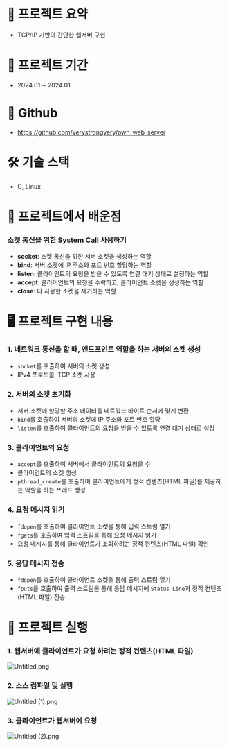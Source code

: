 # 📜 **프로젝트 요약**

- TCP/IP 기반의 간단한 웹서버 구현

# 📅 프로젝트 기간

- 2024.01 ~ 2024.01

# 🫙 Github

- https://github.com/verystrongvery/own_web_server
# 🛠 기술 스택

- C, Linux

# 🏫 프로젝트에서 배운점

### 소켓 통신을 위한 System Call 사용하기

- **socket**: 소켓 통신을 위한 서버 소켓을 생성하는 역할
- **bind**: 서버 소켓에 IP 주소와 포트 번호 할당하는 역할
- **listen**: 클라이언트의 요청을 받을 수 있도록 연결 대기 상태로 설정하는 역할
- **accept**: 클라이언트의 요청을 수락하고, 클라이언트 소켓을 생성하는 역할
- **close**: 다 사용한 소켓을 제거하는 역할

# 🖥 **프로젝트 구현 내용**

### 1. 네트워크 통신을 할 때, 앤드포인트 역할을 하는 서버의 소켓 생성

- `socket`를 호출하여 서버의 소켓 생성
- IPv4 프로토콜, TCP 소켓 사용

### 2. 서버의 소켓 초기화

- 서버 소켓에 할당할 주소 데이터를 네트워크 바이트 순서에 맞게 변환
- `bind`를 호출하여 서버의 소켓에 IP 주소와 포트 번호 할당
- `listen`를 호출하여 클라이언트의 요청을 받을 수 있도록 연결 대기 상태로 설정

### 3. 클라이언트의 요청

- `accept`를 호출하여 서버에서 클라이언트의 요청을 수
- 클라이언트의 소켓 생성
- `pthread_create`를 호출하여 클라이언트에게 정적 컨텐츠(HTML 파일)를 제공하는 역할을 하는 쓰레드 생성

### 4. 요청 메시지 읽기

- `fdopen`를 호출하여 클라이언트 소켓을 통해 입력 스트림 열기
- `fgets`를 호출하여 입력 스트림을 통해 요청 메시지 읽기
- 요청 메시지를 통해 클라이언트가 조회하려는 정적 컨텐츠(HTML 파일)  확인

### 5. 응답 메시지 전송

- `fdopen`를 호출하여 클라이언트 소켓을 통해 출력 스트림 열기
- `fputs`를 호출하여 출력 스트림을 통해 응답 메시지에 `Status Line`과 정적 컨텐츠(HTML 파일) 전송

# 🍊 프로젝트 실행

### 1. 웹서버에 클라이언트가 요청 하려는 정적 컨텐츠(HTML 파일)

![Untitled.png](..%2F..%2F..%2FDownloads%2FUntitled.png)

### 2. 소스 컴파일 및 실행

![Untitled (1).png](..%2F..%2F..%2FDownloads%2FUntitled%20%281%29.png)


### 3. 클라이언트가 웹서버에 요청

![Untitled (2).png](..%2F..%2F..%2FDownloads%2FUntitled%20%282%29.png)
